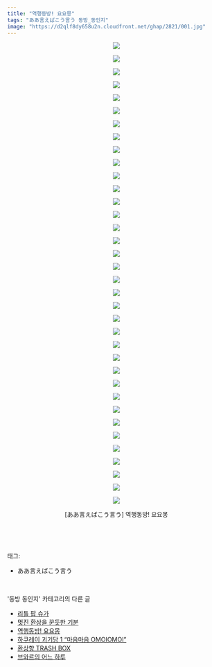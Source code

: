 ```yaml
---
title: "역행동방! 요요몽"
tags: "ああ言えばこう言う 동방_동인지"
image: "https://d2qlf8dy658u2n.cloudfront.net/ghap/2821/001.jpg"
---
```

<div class="article">
<p style="text-align: center; clear: none; float: none;"><img src="{{ site.imgserver12 }}/ghap/2821/001.jpg"/></p>
<p style="text-align: center; clear: none; float: none;"><img src="{{ site.imgserver12 }}/ghap/2821/002.jpg"/></p>
<p style="text-align: center; clear: none; float: none;"><img src="{{ site.imgserver12 }}/ghap/2821/003.jpg"/></p>
<p style="text-align: center; clear: none; float: none;"><img src="{{ site.imgserver12 }}/ghap/2821/004.jpg"/></p>
<p style="text-align: center; clear: none; float: none;"><img src="{{ site.imgserver12 }}/ghap/2821/005.jpg"/></p>
<p style="text-align: center; clear: none; float: none;"><img src="{{ site.imgserver12 }}/ghap/2821/006.jpg"/></p>
<p style="text-align: center; clear: none; float: none;"><img src="{{ site.imgserver12 }}/ghap/2821/007.jpg"/></p>
<p style="text-align: center; clear: none; float: none;"><img src="{{ site.imgserver12 }}/ghap/2821/008.jpg"/></p>
<p style="text-align: center; clear: none; float: none;"><img src="{{ site.imgserver12 }}/ghap/2821/009.jpg"/></p>
<p style="text-align: center; clear: none; float: none;"><img src="{{ site.imgserver12 }}/ghap/2821/010.jpg"/></p>
<p style="text-align: center; clear: none; float: none;"><img src="{{ site.imgserver12 }}/ghap/2821/011.jpg"/></p>
<p style="text-align: center; clear: none; float: none;"><img src="{{ site.imgserver12 }}/ghap/2821/012.jpg"/></p>
<p style="text-align: center; clear: none; float: none;"><img src="{{ site.imgserver12 }}/ghap/2821/013.jpg"/></p>
<p style="text-align: center; clear: none; float: none;"><img src="{{ site.imgserver12 }}/ghap/2821/014.jpg"/></p>
<p style="text-align: center; clear: none; float: none;"><img src="{{ site.imgserver12 }}/ghap/2821/015.jpg"/></p>
<p style="text-align: center; clear: none; float: none;"><img src="{{ site.imgserver12 }}/ghap/2821/016.jpg"/></p>
<p style="text-align: center; clear: none; float: none;"><img src="{{ site.imgserver12 }}/ghap/2821/017.jpg"/></p>
<p style="text-align: center; clear: none; float: none;"><img src="{{ site.imgserver12 }}/ghap/2821/018.jpg"/></p>
<p style="text-align: center; clear: none; float: none;"><img src="{{ site.imgserver12 }}/ghap/2821/019.jpg"/></p>
<p style="text-align: center; clear: none; float: none;"><img src="{{ site.imgserver12 }}/ghap/2821/020.jpg"/></p>
<p style="text-align: center; clear: none; float: none;"><img src="{{ site.imgserver12 }}/ghap/2821/021.jpg"/></p>
<p style="text-align: center; clear: none; float: none;"><img src="{{ site.imgserver12 }}/ghap/2821/022.jpg"/></p>
<p style="text-align: center; clear: none; float: none;"><img src="{{ site.imgserver12 }}/ghap/2821/023.jpg"/></p>
<p style="text-align: center; clear: none; float: none;"><img src="{{ site.imgserver12 }}/ghap/2821/024.jpg"/></p>
<p style="text-align: center; clear: none; float: none;"><img src="{{ site.imgserver12 }}/ghap/2821/025.jpg"/></p>
<p style="text-align: center; clear: none; float: none;"><img src="{{ site.imgserver12 }}/ghap/2821/026.jpg"/></p>
<p style="text-align: center; clear: none; float: none;"><img src="{{ site.imgserver12 }}/ghap/2821/027.jpg"/></p>
<p style="text-align: center; clear: none; float: none;"><img src="{{ site.imgserver12 }}/ghap/2821/028.jpg"/></p>
<p style="text-align: center; clear: none; float: none;"><img src="{{ site.imgserver12 }}/ghap/2821/029.jpg"/></p>
<p style="text-align: center; clear: none; float: none;"><img src="{{ site.imgserver12 }}/ghap/2821/030.jpg"/></p>
<p style="text-align: center; clear: none; float: none;"><img src="{{ site.imgserver12 }}/ghap/2821/031.jpg"/></p>
<p style="text-align: center; clear: none; float: none;"><img src="{{ site.imgserver12 }}/ghap/2821/032.jpg"/></p>
<p style="text-align: center; clear: none; float: none;"><img src="{{ site.imgserver12 }}/ghap/2821/033.jpg"/></p>
<p style="text-align: center; clear: none; float: none;"><img src="{{ site.imgserver12 }}/ghap/2821/034.jpg"/></p>
<p style="text-align: center; clear: none; float: none;"><img src="{{ site.imgserver12 }}/ghap/2821/035.jpg"/></p>
<p style="text-align: center; clear: none; float: none;"><img src="{{ site.imgserver12 }}/ghap/2821/036.jpg"/></p>
<p style="text-align: center; clear: none; float: none;">[ああ言えばこう言う] 역행동방! 요요몽</p>
<p><br/></p>
</div><br/>
<div class="tagTrail">
<p>태그: </p>
<ul>
<li>ああ言えばこう言う</li>
</ul>
</div><br/>
<div class="another">
<p>'동방 동인지' 카테고리의 다른 글</p>
<ul>
<li><a href="/ghap_2823">리틀 팝 슈가</a></li>
<li><a href="/ghap_2822">멋진 환상을 꾼듯한 기분</a></li>
<li><a href="/ghap_2821">역행동방! 요요몽</a></li>
<li><a href="/ghap_2820">하쿠레이 괴기담 1 “마음마음 OMOIOMOI”</a></li>
<li><a href="/ghap_2819">환상향 TRASH BOX</a></li>
<li><a href="/ghap_2818">브와르의 어느 하루</a></li>
</ul>
</div><br/>
<div class="cb_module cb_fluid">
<div class="cb_wrt cb_profile">
</div><!-- commentList close -->
</div><br/>
